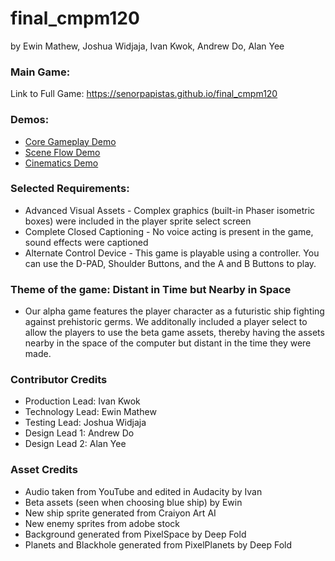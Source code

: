 # final_cmpm120
by Ewin Mathew, Joshua Widjaja, Ivan Kwok, Andrew Do, Alan Yee

### Main Game:
Link to Full Game: https://senorpapistas.github.io/final_cmpm120

### Demos: 
 - [Core Gameplay Demo](https://senorpapistas.github.io/final_cmpm120/core%20gameplay/coregameplay.html)
 - [Scene Flow Demo](https://senorpapistas.github.io/final_cmpm120/scene%20flow/sceneflow.html)
 - [Cinematics Demo](https://senorpapistas.github.io/final_cmpm120/cinematics/cinematics.html)

### Selected Requirements:
 - Advanced Visual Assets - Complex graphics (built-in Phaser isometric boxes) were included in the player sprite select screen
 - Complete Closed Captioning - No voice acting is present in the game, sound effects were captioned
 - Alternate Control Device - This game is playable using a controller. You can use the D-PAD, Shoulder Buttons, and the A and B Buttons to play.

### Theme of the game: Distant in Time but Nearby in Space
 - Our alpha game features the player character as a futuristic ship fighting against prehistoric germs. We additonally included a player select to allow the players to use the beta game assets, thereby having the assets nearby in the space of the computer but distant in the time they were made.

### Contributor Credits
 - Production Lead: Ivan Kwok
 - Technology Lead: Ewin Mathew
 - Testing Lead: Joshua Widjaja
 - Design Lead 1: Andrew Do
 - Design Lead 2: Alan Yee

### Asset Credits
 - Audio taken from YouTube and edited in Audacity by Ivan
 - Beta assets (seen when choosing blue ship) by Ewin
 - New ship sprite generated from Craiyon Art AI
 - New enemy sprites from adobe stock
 - Background generated from PixelSpace by Deep Fold
 - Planets and Blackhole generated from PixelPlanets by Deep Fold
